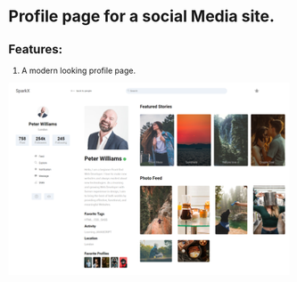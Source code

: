 # Profile page for a social Media site.

## Features:

1. A modern looking profile page.

<img src="img/Profile-Page.png" alt="Preview">

